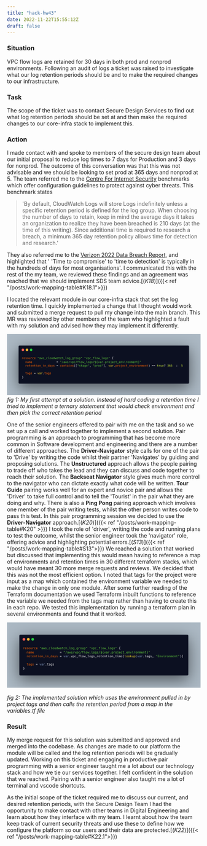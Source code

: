 ```yaml
---
title: "hack-hw43"
date: 2022-11-22T15:55:12Z
draft: false
---
```


### Situation

VPC flow logs are retained for 30 days in both prod and nonprod environments. Following an audit of logs a ticket was raised to investigate what our log retention periods should be and to make the required changes to our infrastructure.

### Task

The scope of the ticket was to contact Secure Design Services to find out what log retention periods should be set at and then make the required changes to our core-infra stack to implement this.

### Action

I made contact with and spoke to members of the secure design team about our initial proposal to reduce log times to 7 days for Production and 3 days for nonprod. The outcome of this conversation was that this was not advisable and we should be looking to set prod at 365 days and nonprod at 5. The team referred me to the [Centre For Internet Security](https://www.cisecurity.org/cis-benchmarks/) benchmarks which offer configuration guidelines to protect against cyber threats. This benchmark states

> 'By default, CloudWatch Logs will store Logs indefinitely unless a specific retention period is defined for the log group. When choosing the number of days to retain, keep in mind the average days it takes an organization to realize they have been breached is 210 days (at the time of this writing). Since additional time is required to research a breach, a minimum 365 day retention policy allows time for detection and research.'

They also referred me to the [Verizon 2022 Data Breach Report](https://www.verizon.com/business/resources/reports/dbir/), and highlighted that ' 'Time to compromise' to 'time to detection' is typically in the hundreds of days for most organisations'. I communicated this with the rest of the my team, we reviewed these findings and an agreement was reached that we should implement SDS team advice.[(*K18*)]({{< ref "/posts/work-mapping-table#K18.1">}})

I located the relevant module in our core-infra stack that set the log retention time. I quickly implemented a change that I thought would work and submitted a merge request to pull my change into the main branch. This MR was reviewed by other members of the team who highlighted a fault with my solution and advised how they may implement it differently.

![first attempt at solution](first_attempt.png)
*fig 1: My first attempt at a solution. Instead of hard coding a retention time I tried to implement a ternary statement that would check environment and then pick the correct retention period*

One of the senior engineers offered to pair with me on the task and so we set up a call and worked together to implement a second solution. Pair programming is an approach to programming that has become more common in Software development and engineering and there are a number of different approaches. The **Driver-Navigator** style calls for one of the pair to 'Drive' by writing the code whilst their partner 'Navigates' by guiding and proposing solutions. The **Unstructured** approach allows the people pairing to trade off who takes the lead and they can discuss and code together to reach their solution. The **Backseat Navigator** style gives much more control to the navigator who can dictate exactly what code will be written. **Tour Guide** pairing works well for an expert and novice pair and allows the 'Driver' to take full control and to tell the 'Tourist' in the pair what they are doing and why. There is also a **Ping Pong** pairing approach which involves one member of the pair writing tests, whilst the other person writes code to pass this test. In this pair programming session we decided to use the **Driver-Navigator** approach.[(*K20*)]({{< ref "/posts/work-mapping-table#K20" >}}) I took the role of 'driver', writing the code and running plans to test the outcome, whilst the senior engineer took the 'navigator' role, offering advice and highlighting potential errors.[(*S13*)]({{< ref "/posts/work-mapping-table#S13">}}) We reached a solution that worked but discussed that implementing this would mean having to reference a map of environments and retention times in 30 different terraform stacks, which would have meant 30 more merge requests and reviews. We decided  that this was not the most efficient option. I noted that tags for the project were input as a map which contained the environment variable we needed to make the change in only one module. After some further reading of the Terraform documentation we used Terraform inbuilt functions to reference the variable we needed from the tags map rather than having to create this in each repo. We tested this implementation by running a terraform plan in several environments and found that it worked.

![log solution](log_solution.png)

*fig 2: The implemented solution which uses the environment pulled in by project tags and then calls the retention period from a map in the variables.tf file*

### Result

My merge request for this solution was submitted and approved and merged into the codebase. As changes are made to our platform the module will be called and the log retention periods will be gradually updated. Working on this ticket and engaging in productive pair programming with a senior engineer taught me a lot about our technology stack and how we tie our services together. I felt confident in the solution that we reached. Pairing with a senior engineer also taught me a lot of terminal and vscode shortcuts.

As the initial scope of the ticket required me to discuss our current, and desired retention periods, with the Secure Design Team I had the opportunity to make contact with other teams in Digital Engineering and learn about how they interface with my team. I learnt about how the team keep track of current security threats and use these to define how we configure the platform so our users and their data are protected.[(*K22*)]({{< ref "/posts/work-mapping-table#K22.1">}})
